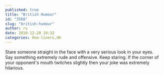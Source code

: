 ```yaml
---
published: true
title: "British Humour"
id: "3568"
slug: "british-humour"
author: rv
date: 2010-12-20 19:32
categories: One-liners,UK
---
```

Stare someone straight in the face with a very serious look in your eyes. Say something extremely rude and offensive. Keep staring. If the corner of your opponent's mouth twitches slightly then your joke was extremely hilarious.

&nbsp;